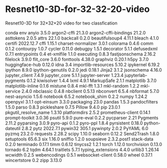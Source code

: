 # Resnet10-3D-for-32-32-20-video
Resnet10-3D for 32×32×20 video for two classfication


conda env
anyio                3.5.0                                                                                              argon2-cffi          21.3.0                                                                                             argon2-cffi-bindings 21.2.0                                                                                             asttokens            2.0.5                                                                                              attrs                22.1.0                                                                                             backcall             0.2.0                                                                                              beautifulsoup4       4.11.1                                                                                             bleach               4.1.0                                                                                              certifi              2022.12.7                                                                                          cffi                 1.15.1                                                                                             charset-normalizer   3.0.1                                                                                              colorama             0.4.6                                                                                              comm                 0.1.2                                                                                              contourpy            1.0.7                                                                                              cycler               0.11.0                                                                                             debugpy              1.5.1                                                                                              decorator            5.1.1                                                                                              defusedxml           0.7.1                                                                                              entrypoints          0.4                                                                                                et-xmlfile           1.1.0                                                                                              executing            0.8.3                                                                                              fastjsonschema       2.16.2                                                                                             filelock             3.9.0                                                                                              flit_core            3.6.0                                                                                              fonttools            4.38.0                                                                                             graphviz             0.20.1                                                                                             h5py                 3.7.0                                                                                              huggingface-hub      0.12.0                                                                                             idna                 3.4                                                                                                importlib-resources  5.10.2                                                                                             ipykernel            6.19.2                                                                                             ipython              8.9.0                                                                                              ipython-genutils     0.2.0                                                                                              jedi                 0.18.1                                                                                             Jinja2               3.1.2                                                                                              jsonschema           4.16.0                                                                                             jupyter_client       7.4.9                                                                                              jupyter_core         5.1.1                                                                                              jupyter-server       1.23.4                                                                                             jupyterlab-pygments  0.1.2                                                                                              kiwisolver           1.4.4                                                                                              lxml                 4.9.1                                                                                              MarkupSafe           2.1.1                                                                                              matplotlib           3.7.0                                                                                              matplotlib-inline    0.1.6                                                                                              mistune              0.8.4                                                                                              mkl-fft              1.3.1                                                                                              mkl-random           1.2.2                                                                                              mkl-service          2.4.0                                                                                              nbclassic            0.4.8                                                                                              nbclient             0.5.13                                                                                             nbconvert            6.5.4                                                                                              nbformat             5.7.0                                                                                              nest-asyncio         1.5.6                                                                                              notebook             6.5.2                                                                                              notebook_shim        0.2.2                                                                                              numpy                1.24.2                                                                                             openpyxl             3.1.1                                                                                              opt-einsum           3.3.0                                                                                              packaging            23.0                                                                                               pandas               1.5.3                                                                                              pandocfilters        1.5.0                                                                                              parso                0.8.3                                                                                              pickleshare          0.7.5                                                                                              Pillow               9.4.0                                                                                              pip                  23.0.1                                                                                             pkgutil_resolve_name 1.3.10                                                                                             platformdirs         2.5.2                                                                                              prometheus-client    0.14.1                                                                                             prompt-toolkit       3.0.36                                                                                             psutil               5.9.0                                                                                              pure-eval            0.2.2                                                                                              pycparser            2.21                                                                                               Pygments             2.11.2                                                                                             pyparsing            3.0.9                                                                                              pyro-api             0.1.2                                                                                              pyro-ppl             1.8.4                                                                                              pyrsistent           0.18.0                                                                                             python-dateutil      2.8.2                                                                                              pytz                 2022.7.1                                                                                           pywin32              305.1                                                                                              pywinpty             2.0.2                                                                                              PyYAML               6.0                                                                                                pyzmq                23.2.0                                                                                             requests             2.28.2                                                                                             scipy                1.10.0                                                                                             seaborn              0.12.2                                                                                             Send2Trash           1.8.0                                                                                              setuptools           65.6.3                                                                                             six                  1.16.0                                                                                             sniffio              1.2.0                                                                                              soupsieve            2.3.2.post1                                                                                        stack-data           0.2.0                                                                                              terminado            0.17.1                                                                                             timm                 0.6.12                                                                                             tinycss2             1.2.1                                                                                              torch                1.12.0                                                                                             torchvision          0.13.0                                                                                             tornado              6.2                                                                                                tqdm                 4.64.1                                                                                             traitlets            5.7.1                                                                                              typing_extensions    4.4.0                                                                                              urllib3              1.26.14                                                                                            wcwidth              0.2.5                                                                                              webencodings         0.5.1                                                                                              websocket-client     0.58.0                                                                                             wheel                0.37.1                                                                                             wincertstore         0.2                                                                                                zipp                 3.13.0   
